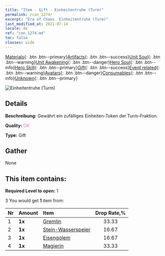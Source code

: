 ```yaml
---
title: "Item - Gift - Einheitentruhe (Turm)"
permalink: /con_1274/
excerpt: "Era of Chaos  Einheitentruhe (Turm)"
last_modified_at: 2021-07-14
locale: de
ref: "con_1274.md"
toc: false
classes: wide
---
```

 [Materials](/ItemsDE/){: .btn .btn--primary}[Artifacts](/ItemsDE/Artifacts/){: .btn .btn--success}[Unit Soul](/ItemsDE/UnitSoul/){: .btn .btn--warning}[Unit Awakening](/ItemsDE/UnitAwakening/){: .btn .btn--danger}[Hero Soul](/ItemsDE/HeroSoul/){: .btn .btn--info}[Hero Skill](/ItemsDE/HeroSkill/){: .btn .btn--primary}[Gift](/ItemsDE/Gift/){: .btn .btn--success}[Event related](/ItemsDE/Events/){: .btn .btn--warning}[Avatars](/ItemsDE/Avatars/){: .btn .btn--danger}[Consumables](/ItemsDE/Consumables/){: .btn .btn--info}[Unknown](/ItemsDE/Unknown/){: .btn .btn--primary}

 ![Einheitentruhe (Turm)](/images/t/i_904006.png)

## Details
 **Beschreibung:** Gewährt ein zufälliges Einheiten-Token der Turm-Fraktion.

 **Quality:** <span style="color: #DA70D6">OK</span>

 **Type:** Gift

## Gather

  None

## This item contains:

 **Required Level to open:** 1

 3 You would get **1** item  from:

  | Nr | Amount |     Item    | Drop Rate,% |
  |:---|:-------|:------------|:---------:|
  | 1 |  **1x** | [Gremlin](/ItemsDE/unt_235/) | 33.33 | 
  | 2 |  **1x** | [Stein-Wasserspeier](/ItemsDE/unt_236/) | 16.67 | 
  | 3 |  **1x** | [Eisengolem](/ItemsDE/unt_237/) | 16.67 | 
  | 4 |  **1x** | [Magierin](/ItemsDE/unt_238/) | 33.33 | 
